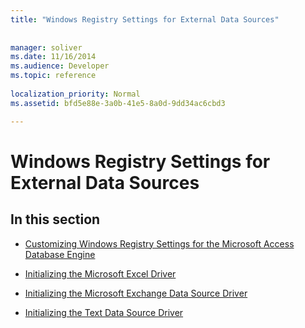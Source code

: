 ```yaml
---
title: "Windows Registry Settings for External Data Sources"
 
 
manager: soliver
ms.date: 11/16/2014
ms.audience: Developer
ms.topic: reference
  
localization_priority: Normal
ms.assetid: bfd5e88e-3a0b-41e5-8a0d-9dd34ac6cbd3

---
```


# Windows Registry Settings for External Data Sources

## In this section

- [Customizing Windows Registry Settings for the Microsoft Access Database Engine](customizing-windows-registry-settings-for-the-microsoft-access-database-engine.md)
    
- [Initializing the Microsoft Excel Driver](initializing-the-microsoft-excel-driver.md)
    
- [Initializing the Microsoft Exchange Data Source Driver](initializing-the-microsoft-exchange-data-source-driver.md)
    
- [Initializing the Text Data Source Driver](initializing-the-text-data-source-driver.md)
    

